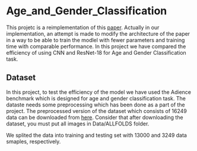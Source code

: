 # Age_and_Gender_Classification

This projetc is a reimplementation of this [paper](https://ieeexplore.ieee.org/document/7301352). Actually in our implementation, an attempt is made to modify the architecture of the paper in a way to be able to train the modlel with fewer parameters and training time with comparable performance. In this project we have compared the efficiency of using CNN and ResNet-18 for Age and Gender Classification task.
 
## Dataset

In this project, to test the efficiency of the model we have used the Adience benchmark which is designed for age and gender classification task. The dataste needs some preprocessing which has been done as a part of the project. The preprocessed version of the dataset which consists of 16249 data can be downloaded from [here](https://drive.google.com/drive/folders/1d0qAw7UvqKhXcu_7I6yTv3mGrxhSLD2Z?usp=sharing
). Consider that after downloading the dataset, you must put all images in Data/ALLFOLDS folder.

We splited the data into training and testing set with 13000 and 3249 data smaples, respectively.


